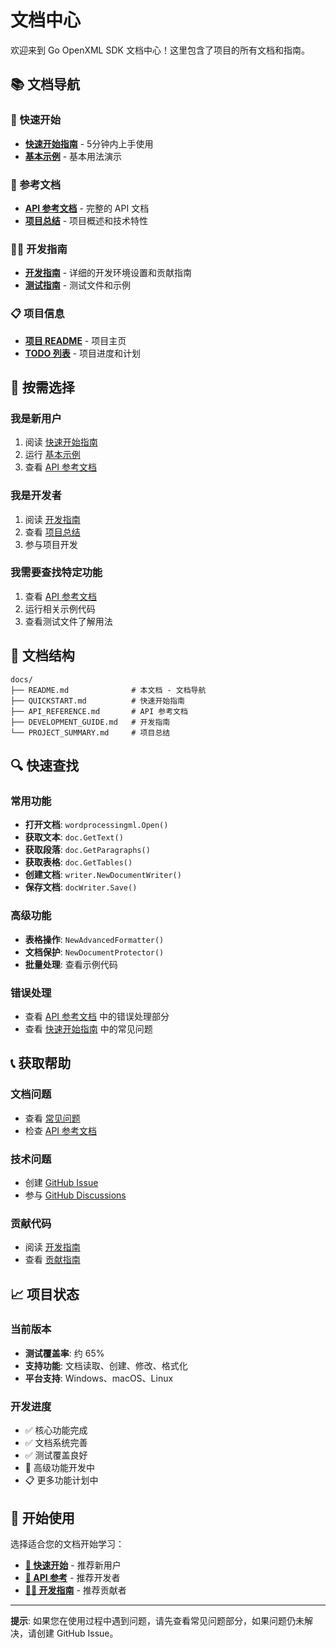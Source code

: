 # 文档中心

欢迎来到 Go OpenXML SDK 文档中心！这里包含了项目的所有文档和指南。

## 📚 文档导航

### 🚀 快速开始
- **[快速开始指南](QUICKSTART.md)** - 5分钟内上手使用
- **[基本示例](../examples/basic_usage.go)** - 基本用法演示

### 📖 参考文档
- **[API 参考文档](API_REFERENCE.md)** - 完整的 API 文档
- **[项目总结](PROJECT_SUMMARY.md)** - 项目概述和技术特性

### 👨‍💻 开发指南
- **[开发指南](DEVELOPMENT_GUIDE.md)** - 详细的开发环境设置和贡献指南
- **[测试指南](../tests/)** - 测试文件和示例

### 📋 项目信息
- **[项目 README](../README.md)** - 项目主页
- **[TODO 列表](../TODO.md)** - 项目进度和计划

## 🎯 按需选择

### 我是新用户
1. 阅读 [快速开始指南](QUICKSTART.md)
2. 运行 [基本示例](../examples/basic_usage.go)
3. 查看 [API 参考文档](API_REFERENCE.md)

### 我是开发者
1. 阅读 [开发指南](DEVELOPMENT_GUIDE.md)
2. 查看 [项目总结](PROJECT_SUMMARY.md)
3. 参与项目开发

### 我需要查找特定功能
1. 查看 [API 参考文档](API_REFERENCE.md)
2. 运行相关示例代码
3. 查看测试文件了解用法

## 📁 文档结构

```
docs/
├── README.md              # 本文档 - 文档导航
├── QUICKSTART.md          # 快速开始指南
├── API_REFERENCE.md       # API 参考文档
├── DEVELOPMENT_GUIDE.md   # 开发指南
└── PROJECT_SUMMARY.md     # 项目总结
```

## 🔍 快速查找

### 常用功能
- **打开文档**: `wordprocessingml.Open()`
- **获取文本**: `doc.GetText()`
- **获取段落**: `doc.GetParagraphs()`
- **获取表格**: `doc.GetTables()`
- **创建文档**: `writer.NewDocumentWriter()`
- **保存文档**: `docWriter.Save()`

### 高级功能
- **表格操作**: `NewAdvancedFormatter()`
- **文档保护**: `NewDocumentProtector()`
- **批量处理**: 查看示例代码

### 错误处理
- 查看 [API 参考文档](API_REFERENCE.md) 中的错误处理部分
- 查看 [快速开始指南](QUICKSTART.md) 中的常见问题

## 📞 获取帮助

### 文档问题
- 查看 [常见问题](QUICKSTART.md#常见问题)
- 检查 [API 参考文档](API_REFERENCE.md)

### 技术问题
- 创建 [GitHub Issue](https://github.com/tanqiangyes/go-word/issues)
- 参与 [GitHub Discussions](https://github.com/tanqiangyes/go-word/discussions)

### 贡献代码
- 阅读 [开发指南](DEVELOPMENT_GUIDE.md)
- 查看 [贡献指南](DEVELOPMENT_GUIDE.md#贡献指南)

## 📈 项目状态

### 当前版本
- **测试覆盖率**: 约 65%
- **支持功能**: 文档读取、创建、修改、格式化
- **平台支持**: Windows、macOS、Linux

### 开发进度
- ✅ 核心功能完成
- ✅ 文档系统完善
- ✅ 测试覆盖良好
- 🚧 高级功能开发中
- 📋 更多功能计划中

## 🎉 开始使用

选择适合您的文档开始学习：

- **[🚀 快速开始](QUICKSTART.md)** - 推荐新用户
- **[📖 API 参考](API_REFERENCE.md)** - 推荐开发者
- **[👨‍💻 开发指南](DEVELOPMENT_GUIDE.md)** - 推荐贡献者

---

**提示**: 如果您在使用过程中遇到问题，请先查看常见问题部分，如果问题仍未解决，请创建 GitHub Issue。 